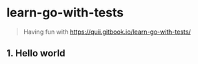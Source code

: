# learn-go-with-tests
> Having fun with https://quii.gitbook.io/learn-go-with-tests/
## 1. Hello world